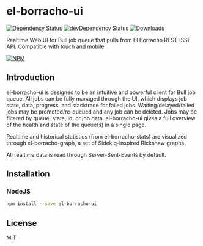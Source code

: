 # el-borracho-ui

[![Dependency Status][dependency]][david]
[![devDependency Status][dev-dependency]][david-dev]
[![Downloads][downloads]][npm]

Realtime Web UI for Bull job queue that pulls from El Borracho REST+SSE API.
Compatible with touch and mobile.

[![NPM][npm-stats]][npm]

## Introduction

el-borracho-ui is designed to be an intuitive and powerful client for Bull job queue.  All jobs can be fully managed through the UI, which displays job state, data, progress, and stacktrace for failed jobs.  Waiting/delayed/failed jobs may be promoted/re-queued and any job can be deleted.  Jobs may be filtered by queue, state, id, or job data. el-borracho-ui gives a full overview of the health and state of the queue(s) in a single page.

Realtime and historical statistics (from el-borracho-stats) are visualized through el-borracho-graph, a set of Sidekiq-inspired Rickshaw graphs.

All realtime data is read through Server-Sent-Events by default.

## Installation

### NodeJS

```sh
npm install --save el-borracho-ui
```

## License

MIT

  [dependency]: https://img.shields.io/david/nextorigin/el-borracho-ui.svg?style=flat-square
  [david]: https://david-dm.org/nextorigin/el-borracho-ui
  [dev-dependency]: https://img.shields.io/david/dev/nextorigin/el-borracho-ui.svg?style=flat-square
  [david-dev]: https://david-dm.org/nextorigin/el-borracho-ui?type=dev
  [downloads]: https://img.shields.io/npm/dm/el-borracho-ui.svg?style=flat-square
  [npm]: https://www.npmjs.org/package/el-borracho-ui
  [npm-stats]: https://nodei.co/npm/el-borracho-ui.png?downloads=true&downloadRank=true&stars=true
